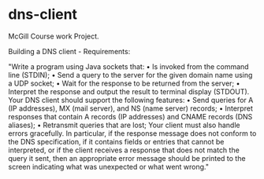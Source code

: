 # dns-client

McGill Course work Project. 

Building a DNS client - Requirements:

"Write a program using Java sockets that:
• Is invoked from the command line (STDIN);
• Send a query to the server for the given domain name using a UDP socket;
• Wait for the response to be returned from the server;
• Interpret the response and output the result to terminal display (STDOUT).
Your DNS client should support the following features:
• Send queries for A (IP addresses), MX (mail server), and NS (name server) records;
• Interpret responses that contain A records (IP addresses) and CNAME records (DNS aliases);
• Retransmit queries that are lost;
Your client must also handle errors gracefully. In particular, if the response message does not conform to the DNS specification, if it contains fields or entries that cannot be interpreted, or if the client receives a response that does not match the query it sent, then an appropriate error message should be printed to the screen indicating what was unexpected or what went wrong."
